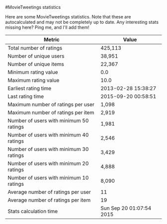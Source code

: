 #MovieTweetings statistics

Here are some MovieTweetings statistics. Note that these are autocalculated and may not be completely up to date. Any interesting stats missing here? Ping me, and I'll add them!

Metric | Value
--- | ---
Total number of ratings                 | 425,113
Number of unique users                  | 38,951
Number of unique items                  | 22,367
Minimum rating value                    | 0.0
Maximum rating value                    | 10.0
Earliest rating time                    | 2013-02-28 15:38:27
Last rating time                        | 2015-09-20 00:58:51
Maximum number of ratings per user      | 1,098
Maximum number of ratings per item      | 2,919
Number of users with minimum 50 ratings | 1,981
Number of users with minimum 40 ratings | 2,546
Number of users with minimum 30 ratings | 3,429
Number of users with minimum 20 ratings | 4,888
Number of users with minimum 10 ratings | 8,090
Average number of ratings per user      | 11
Average number of ratings per item      | 19
Stats calculation time                  | Sun Sep 20 01:07:54 2015

